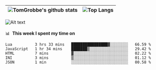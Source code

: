|![TomGrobbe's github stats](https://github-readme-stats.vercel.app/api?username=egerdnc&count_private=true&show_icons=true&theme=dracula&disable_animations=true&include_all_commits=true)|![Top Langs](https://github-readme-stats.vercel.app/api/top-langs/?username=egerdnc&theme=dracula&langs_count=10&layout=compact)|
|:-:|:-:|

![Alt text](https://spotify-recently-played-readme.vercel.app/api?user=i4a9i8pn8x8vvskq8v52yhckr)
<br>
<br>
📊 &nbsp;**This week I spent my time on**
<!--START_SECTION:waka-->
```text
Lua          3 hrs 33 mins   ████████████████▓░░░░░░░░   66.59 % 
JavaScript   1 hr 34 mins    ███████▒░░░░░░░░░░░░░░░░░   29.42 % 
HTML         7 mins          ▓░░░░░░░░░░░░░░░░░░░░░░░░   02.22 % 
INI          3 mins          ▒░░░░░░░░░░░░░░░░░░░░░░░░   01.12 % 
JSON         1 min           ░░░░░░░░░░░░░░░░░░░░░░░░░   00.58 % 
```
<!--END_SECTION:waka-->
